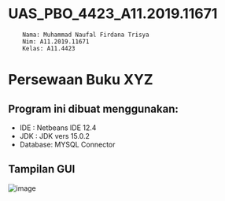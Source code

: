 # UAS_PBO_4423_A11.2019.11671
        Nama: Muhammad Naufal Firdana Trisya
        Nim: A11.2019.11671
        Kelas: A11.4423

# Persewaan Buku XYZ
## Program ini dibuat menggunakan:
- IDE     : Netbeans IDE 12.4
- JDK     : JDK vers 15.0.2
- Database: MYSQL Connector

## Tampilan GUI
![image](https://user-images.githubusercontent.com/75378331/125214948-e9a09180-e2e3-11eb-96bd-758ca041e02a.png)



